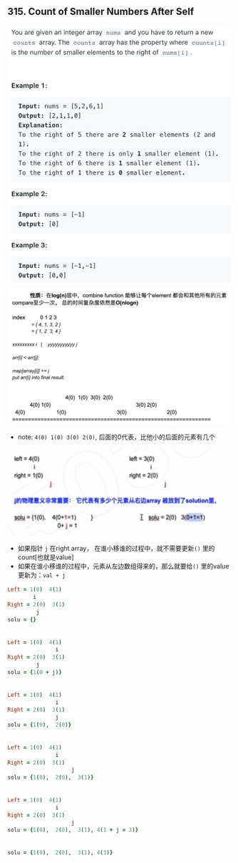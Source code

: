 ## 315. Count of Smaller Numbers After Self
![](img/2021-08-16-01-52-55.png)

![](img/2021-08-16-01-56-04.png)

- note: `4(0) 1(0) 3(0) 2(0)`, 后面的0代表，比他小的后面的元素有几个

![](img/2021-08-16-02-06-24.png)

- 如果指针 `j` 在right array， 在谁小移谁的过程中，就不需要更新`()` 里的count[也就是value]
- 如果在谁小移谁的过程中，元素从左边数组得来的，那么就要给`()` 里的value 更新为：`val + j`

```ruby
Left = 1(0)  4(1)
        i
Right = 2(0)  3(1)
         j
solu = {}   


Left = 1(0)  4(1)
               i
Right = 2(0)  3(1)
         j
solu = {1(0 + j)}   


Left = 1(0)  4(1)
               i
Right = 2(0)  3(1)
               j
solu = {1(0),  2(0)}


Left = 1(0)  4(1)
               i
Right = 2(0)  3(1)
                    j
solu = {1(0),  2(0),  3(1)}


Left = 1(0)  4(1)
               i
Right = 2(0)  3(1)
                    j
solu = {1(0),  2(0),  3(1), 4(1 + j = 3)}


solu = {1(0),  2(0),  3(1), 4(3)}
```